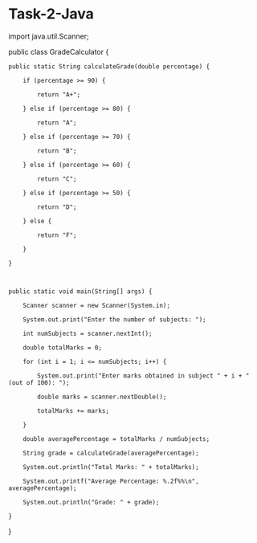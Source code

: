 # Task-2-Java
import java.util.Scanner; 

  

public class GradeCalculator { 

  

    public static String calculateGrade(double percentage) { 

        if (percentage >= 90) { 

            return "A+"; 

        } else if (percentage >= 80) { 

            return "A"; 

        } else if (percentage >= 70) { 

            return "B"; 

        } else if (percentage >= 60) { 

            return "C"; 

        } else if (percentage >= 50) { 

            return "D"; 

        } else { 

            return "F"; 

        } 

    } 

  

    public static void main(String[] args) { 

        Scanner scanner = new Scanner(System.in); 

        System.out.print("Enter the number of subjects: "); 

        int numSubjects = scanner.nextInt(); 

        double totalMarks = 0; 

        for (int i = 1; i <= numSubjects; i++) { 

            System.out.print("Enter marks obtained in subject " + i + " (out of 100): "); 

            double marks = scanner.nextDouble(); 

            totalMarks += marks; 

        } 

        double averagePercentage = totalMarks / numSubjects; 

        String grade = calculateGrade(averagePercentage); 

        System.out.println("Total Marks: " + totalMarks); 

        System.out.printf("Average Percentage: %.2f%%\n", averagePercentage); 

        System.out.println("Grade: " + grade); 

    } 

} 

  

 

 
